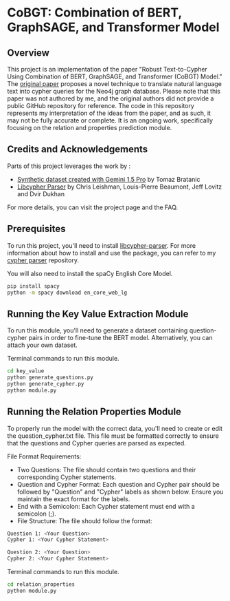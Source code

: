 # CoBGT: Combination of BERT, GraphSAGE, and Transformer Model

## Overview
This project is an implementation of the paper "Robust Text-to-Cypher Using Combination of BERT, GraphSAGE, and Transformer (CoBGT) Model." The [original paper](https://www.mdpi.com/2076-3417/14/17/7881) proposes a novel technique to translate natural language text into cypher queries for the Neo4j graph database.
Please note that this paper was not authored by me, and the original authors did not provide a public GitHub repository for reference. The code in this repository represents my interpretation of the ideas from the paper, and as such, it may not be fully accurate or complete. It is an ongoing work, specifically focusing on the relation and properties prediction module.

## Credits and Acknowledgements
Parts of this project leverages the work by :
- [Synthetic dataset created with Gemini 1.5 Pro](https://github.com/neo4j-labs/text2cypher/tree/main/datasets/synthetic_gemini_demodbs) by Tomaz Bratanic
- [Libcypher Parser](https://github.com/cleishm/libcypher-parser) by Chris Leishman, Louis-Pierre Beaumont, Jeff Lovitz and Dvir Dukhan

For more details, you can visit the project page and the FAQ.

## Prerequisites
To run this project, you'll need to install [libcypher-parser](https://github.com/cleishm/libcypher-parser). For more information about how to install and use the package, you can refer to my [cypher parser](https://github.com/justinsiowqi/cypher-parser) repository.

You will also need to install the spaCy English Core Model.
```bash
pip install spacy
python -m spacy download en_core_web_lg
```

## Running the Key Value Extraction Module
To run this module, you'll need to generate a dataset containing question-cypher pairs in order to fine-tune the BERT model. Alternatively, you can attach your own dataset.

Terminal commands to run this module.
```bash
cd key_value
python generate_questions.py
python generate_cypher.py
python module.py
```

## Running the Relation Properties Module
To properly run the model with the correct data, you'll need to create or edit the question_cypher.txt file. This file must be formatted correctly to ensure that the questions and Cypher queries are parsed as expected.

File Format Requirements:
- Two Questions: The file should contain two questions and their corresponding Cypher statements.
- Question and Cypher Format: Each question and Cypher pair should be followed by "Question" and "Cypher" labels as shown below. Ensure you maintain the exact format for the labels.
- End with a Semicolon: Each Cypher statement must end with a semicolon (;).
- File Structure: The file should follow the format:

```bash
Question 1: <Your Question>
Cypher 1: <Your Cypher Statement>

Question 2: <Your Question>
Cypher 2: <Your Cypher Statement>
```

Terminal commands to run this module.
```bash
cd relation_properties
python module.py
```
